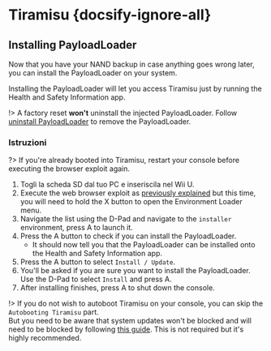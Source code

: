 # Tiramisu {docsify-ignore-all}

## Installing PayloadLoader

Now that you have your NAND backup in case anything goes wrong later, you can install the PayloadLoader on your system.

Installing the PayloadLoader will let you access Tiramisu just by running the Health and Safety Information app.

!> A factory reset **won't** uninstall the injected PayloadLoader. Follow [uninstall PayloadLoader](../../uninstall-payloadloader) to remove the PayloadLoader.

### Istruzioni

?> If you're already booted into Tiramisu, restart your console before executing the browser exploit again.

1. Togli la scheda SD dal tuo PC e inseriscila nel Wii U.
1. Execute the web browser exploit as [previously explained](browser-exploit) but this time, you will need to hold the X button to open the Environment Loader menu.
1. Navigate the list using the D-Pad and navigate to the `installer` environment, press A to launch it.
1. Press the A button to check if you can install the PayloadLoader.
    - It should now tell you that the PayloadLoader can be installed onto the Health and Safety Information app.
1. Press the A button to select `Install / Update`.
1. You'll be asked if you are sure you want to install the PayloadLoader. Use the D-Pad to select `Install` and press A.
1. After installing finishes, press A to shut down the console.

!> If you do not wish to autoboot Tiramisu on your console, you can skip the `Autobooting Tiramisu` part. </br> But you need to be aware that system updates won't be blocked and will need to be blocked by following [this guide](../block-updates). This is not required but it's highly recommended.